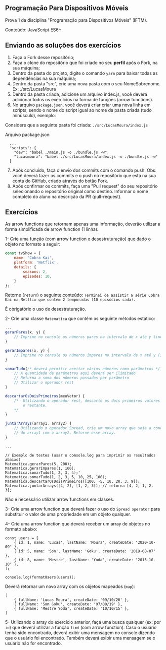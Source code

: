## Programação Para Dispositivos Móveis

Prova 1 da disciplina "Programação para Dispositivos Móveis" (IFTM).

Conteúdo: JavaScript ES6+.


## Enviando as soluções dos exercícios

1. Faça o Fork desse repositório;
2. Faça o clone do repositório que foi criado no seu **perfil** após o Fork, na sua máquina;
3. Dentro da pasta do projeto, digite o comando `yarn` para baixar todas as dependências na sua máquina;
4. Dentro da pasta "src", crie uma nova pasta com o seu NomeSobrenome. Ex: ./src/LucasMoura
5. Dentro da pasta criada,  adicione um arquivo index.js, você deverá adicionar todos os exercícios na forma de funções (arrow functions).
6. No arquivo `package.json`, você deverá criar criar uma nova linha em scripts, sendo o nome do script igual ao nome da pasta criada (tudo minúsculo), exemplo:

Considere que a seguinte pasta foi criada:
`./src/LucasMoura/index.js`

Arquivo package.json
```
  ...
  "scripts": {
    "dev": "babel ./main.js -o ./bundle.js -w",
    "lucasmoura": "babel ./src/LucasMoura/index.js -o ./bundle.js -w"
  }
```


7. Após concluído, faça o envio dos commits com o comando push. 
Obs: você deverá fazer os commits e o push no repositório que está na sua conta do GitHub, criado através do botão Fork.
8. Após confirmar os commits, faça uma "Pull request" do seu repositório selecionando o repositório original como destino. Informar o nome completo do aluno na descrição da PR (pull-request).

## Exercícios
As arrow functions que retornam apenas uma informação, deverão utilizar a forma simplificada de arrow function (1 linha).

1- Crie uma função (com arrow function e desestruturação) que dado o objeto no formato a seguir:
```javascript
const tvShow = {
	name: "Cobra Kai",
	platform: 'Netflix',
	details: {
	    seasons: 2,
	    episodes: 10,
	}
};
```

Retorne (`return`) o seguinte conteúdo:
`Terminei de assistir a série Cobra Kai na Netflix que contém 2 temporadas (10 episódios cada).`

É obrigatório o uso de desestruturação.

2- Crie uma classe `Matematica` que contém os seguinte métodos estático:

```javascript
...
gerarPares(x, y) {
    // Imprime no console os números pares no intervalo de x até y (incluindo eles)
}

gerarImpares(x, y) {
    // Imprime no console os números ímpares no intervalo de x até y (incluindo eles)
}

somarTudo(/* deverá permitir aceitar vários números como parâmetros */) {
    // A quantidade de parâmetros aqui deverá ser ilimitado
    // Returna a soma dos números passados por parâmetro
    // Utilizar o operador rest
}

descartarOsDoisPrimeiros(meuVetor) {
    /*  Utilizando o operador rest, descarte os dois primeiros valores e retorne 
        o restante.
    */
}

juntarArrays(array1, array2) {
    // Utilizando o operador Spread, crie um novo array que seja a concatenação
    // do array1 com o array2. Retorne esse array.
}

...
```

```
// Exemplo de testes (usar o console.log para imprimir os resultados abaixo)
Matematica.gerarPares(5, 200);
Matematica.gerarImpares(1, 100);
Matematica.somarTudo(1, 2, 3, 4);'
Matematica.somarTudo(1, 2, 3, 5, 10, 25, 100);
Matematica.descartarOsDoisPrimeiros([100, -5, 10, 20, 3, 9]);
Matematica.juntarArrays([4, 2], [1, 2, 3]); // retorna [4, 2, 1, 2, 3];
```

Não é necessário utilizar arrow functions em classes.

3- Crie uma arrow function que deverá fazer o uso do `Spread operator` para substituir o valor de uma propriedade em um objeto qualquer.


4- Crie uma arrow function que deverá receber um array de objetos no formato abaixo:
```
const users = [
    { id: 1, name: 'Lucas', lastName: 'Moura', createDate: '2020-10-09' },
    { id: 5, name: 'Son', lastName: 'Goku', createDate: '2019-08-07' },
    { id: 8, name: 'Mestre', lastName: 'Yoda', createDate: '2015-10-10' },
];

console.log(formatUsers(users));
```

Deverá retornar um novo array com os objetos mapeados (`map`):
```
[
    { fullName: 'Lucas Moura', createDate: '09/10/20' },
    { fullName: 'Son Goku', createDate: '07/08/19' },
    { fullName: 'Mestre Yoda', createDate: '10/10/15' },
]
```

5- Utilizando o array do exercício anterior, faça uma busca qualquer (ex: por `id`) que deverá utilizar a função `find` (com arrow function). Caso o usuário tenha sido encontrado, deverá exibir uma mensagem no console dizendo que o usuário foi encontrado. Também deverá exibir uma mensagem se o usuário não for encontrado. 

